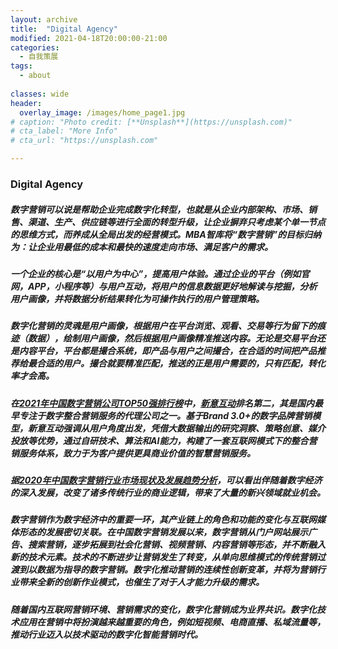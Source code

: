 ```yaml
---
layout: archive
title:  "Digital Agency"
modified: 2021-04-18T20:00:00-21:00
categories: 
  - 自我策展
tags:
  - about
  
classes: wide
header:
  overlay_image: /images/home_page1.jpg
# caption: "Photo credit: [**Unsplash**](https://unsplash.com)"
# cta_label: "More Info"
# cta_url: "https://unsplash.com"

---
```

### Digital Agency

##### 数字营销可以说是帮助企业完成数字化转型，也就是从企业内部架构、市场、销售、渠道、生产、供应链等进行全面的转型升级，让企业摒弃只考虑某个单一节点的思维方式，而养成从全局出发的经营模式。MBA智库将“数字营销”的目标归纳为：让企业用最低的成本和最快的速度走向市场、满足客户的需求。

##### 一个企业的核心是“以用户为中心”，提高用户体验。通过企业的平台（例如官网，APP，小程序等）与用户互动，将用户的信息数据更好地解读与挖掘，分析用户画像，并将数据分析结果转化为可操作执行的用户管理策略。

##### 数字化营销的灵魂是用户画像，根据用户在平台浏览、观看、交易等行为留下的痕迹（数据），绘制用户画像，然后根据用户画像精准推送内容。无论是交易平台还是内容平台，平台都是撮合系统，即产品与用户之间撮合，在合适的时间把产品推荐给最合适的用户。撮合就要精准匹配，推送的正是用户需要的，只有匹配，转化率才会高。

##### 在[2021年中国数字营销公司TOP50强排行榜](https://baijiahao.baidu.com/s?id=1692559016281936066&wfr=spider&for=pc)中，[新意互动](http://www.cig.com.cn/)排名第二，其是国内最早专注于数字整合营销服务的代理公司之一。基于Brand 3.0+的数字品牌营销模型，新意互动强调从用户角度出发，凭借大数据输出的研究洞察、策略创意、媒介投放等优势，通过自研技术、算法和AI能力，构建了一套互联网模式下的整合营销服务体系，致力于为客户提供更具商业价值的智慧营销服务。

##### 据[2020年中国数字营销行业市场现状及发展趋势分析](https://bg.qianzhan.com/report/detail/300/210315-6d780b0a.html)，可以看出伴随着数字经济的深入发展，改变了诸多传统行业的商业逻辑，带来了大量的新兴领域就业机会。

##### 数字营销作为数字经济中的重要一环，其产业链上的角色和功能的变化与互联网媒体形态的发展密切关联。在中国数字营销发展以来，数字营销从门户网站展示广告、搜索营销，逐步拓展到社会化营销、视频营销、内容营销等形态，并不断融入新的技术元素。技术的不断进步让营销发生了转变，从单向思维模式的传统营销过渡到以数据为指导的数字营销。数字化推动营销的连续性创新变革，并将为营销行业带来全新的创新作业模式，也催生了对于人才能力升级的需求。

##### 随着国内互联网营销环境、营销需求的变化，数字化营销成为业界共识。数字化技术应用在营销中将扮演越来越重要的角色，例如短视频、电商直播、私域流量等，推动行业迈入以技术驱动的数字化智能营销时代。

